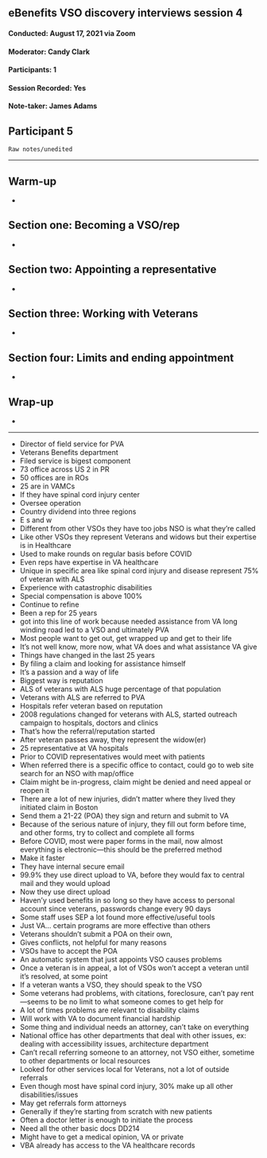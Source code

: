 ## eBenefits VSO discovery interviews session 4
#### Conducted: August 17, 2021 via Zoom
#### Moderator: Candy Clark
#### Participants: 1
#### Session Recorded: Yes
#### Note-taker: James Adams

## Participant 5

`Raw notes/unedited`

---

## Warm-up
- 

## Section one: Becoming a VSO/rep
- 

## Section two: Appointing a representative
- 

## Section three: Working with Veterans
- 

## Section four: Limits and ending appointment
- 

## Wrap-up
- 

---

- Director of field service for PVA
- Veterans Benefits department
- Filed service is bigest component
- 73 office across US 2 in PR
- 50 offices are in ROs
- 25 are in VAMCs
- If they have spinal cord injury center
- Oversee operation
- Country dividend into three regions
- E s and w
- Different from other VSOs they have too jobs NSO is what they’re called
- Like other VSOs they represent Veterans and widows but their expertise is in Healthcare
- Used to make rounds on regular basis before COVID 
- Even reps have expertise in VA healthcare
- Unique in specific area like spinal cord injury and disease represent 75% of veteran with ALS 
- Experience with catastrophic disabilities
- Special compensation is above 100%
- Continue to refine 
- Been a rep for 25 years
- got into this line of work because needed assistance from VA long winding road led to a VSO and ultimately PVA
- Most people want to get out, get wrapped up and get to their life
- It’s not well know, more now, what VA does and what assistance VA give
- Things have changed in the last 25 years
- By filing a claim and looking for assistance himself
- It’s a passion and a way of life
- Biggest way is reputation
- ALS of veterans with ALS huge percentage of that population
- Veterans with ALS are referred to PVA
- Hospitals refer veteran based on reputation
- 2008 regulations changed for veterans with ALS, started outreach campaign to hospitals, doctors and clinics
- That’s how the referral/reputation started
- After veteran passes away, they represent the widow(er)
- 25 representative at VA hospitals
- Prior to COVID representatives would meet with patients
- When referred there is a specific office to contact, could go to web site search for an NSO with map/office
- Claim might be in-progress, claim might be denied and need appeal or reopen it
- There are a lot of new injuries, didn’t matter where they lived they initiated claim in Boston
- Send them a 21-22 (POA) they sign and return and submit to VA
- Because of the serious nature of injury, they fill out form before time, and other forms, try to collect and complete all forms
- Before COVID, most were paper forms in the mail, now almost everything is electronic—this should be the preferred method
- Make it faster
- They have internal secure email
- 99.9% they use direct upload to VA, before they would fax to central mail and they would upload
- Now they use direct upload
- Haven’y used benefits in so long so they have access to personal account since veterans, passwords change every 90 days
- Some staff uses SEP a lot found more effective/useful tools
- Just VA… certain programs are more effective than others
- Veterans shouldn’t submit a POA on their own, 
- Gives conflicts, not helpful for many reasons
- VSOs have to accept the POA
- An automatic system that just appoints VSO causes problems
- Once a veteran is in appeal, a lot of VSOs won’t accept a veteran until it’s resolved, at some point
- If a veteran wants a VSO, they should speak to the VSO
- Some veterans had problems, with citations, foreclosure, can’t pay rent—seems to be no limit to what someone comes to get help for
- A lot of times problems are relevant to disability claims
- Will work with VA to document financial hardship
- Some thing and individual needs an attorney, can’t take on everything
- National office has other departments that deal with other issues, ex: dealing with accessibility issues, architecture department
- Can’t recall referring someone to an attorney, not VSO either, sometime to other departments or local resources
- Looked for other services local for Veterans, not a lot of outside referrals
- Even though most have spinal cord injury, 30% make up all other disabilities/issues
- May get referrals form attorneys
- Generally if they’re starting from scratch with new patients
- Often a doctor letter is enough to initiate the process
- Need all the other basic docs DD214
- Might have to get a medical opinion, VA or private
- VBA already has access to the VA healthcare records
